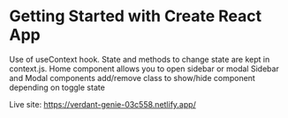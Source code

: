# Getting Started with Create React App

Use of useContext hook.
State and methods to change state are kept in context.js.
Home component allows you to open sidebar or modal
Sidebar and Modal components add/remove class to show/hide component depending on toggle state

Live site: https://verdant-genie-03c558.netlify.app/
